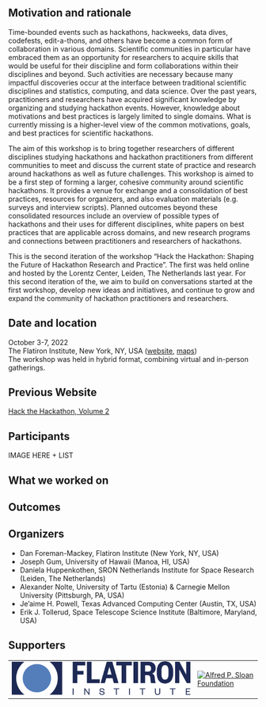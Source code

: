 <!--
.. title: Hack the Hackathon vol. 2
.. slug: events/hth2
.. hide_title: false
.. date: 2024-11-21 19:31:58 UTC
.. tags: 
.. category: 
.. link: 
.. description: 
.. type: text
-->

<style>
td, th {
   border: none!important;
}
</style>

## Motivation and rationale
Time-bounded events such as hackathons, hackweeks, data dives, codefests, edit-a-thons, and others have become a common form of collaboration in various domains. Scientific communities in particular have embraced them as an opportunity for researchers to acquire skills that would be useful for their discipline and form collaborations within their disciplines and beyond. Such activities are necessary because many impactful discoveries occur at the interface between traditional scientific disciplines and statistics, computing, and data science. Over the past years, practitioners and researchers have acquired significant knowledge by organizing and studying hackathon events. However, knowledge about motivations and best practices is largely limited to single domains. What is currently missing is a higher-level view of the common motivations, goals, and best practices for scientific hackathons.

The aim of this workshop is to bring together researchers of different disciplines studying hackathons and hackathon practitioners from different communities to meet and discuss the current state of practice and research around hackathons as well as future challenges. This workshop is aimed to be a first step of forming a larger, cohesive community around scientific hackathons. It provides a venue for exchange and a consolidation of best practices, resources for organizers, and also evaluation materials (e.g. surveys and interview scripts). Planned outcomes beyond these consolidated resources include an overview of possible types of hackathons and their uses for different disciplines, white papers on best practices that are applicable across domains, and new research programs and connections between practitioners and researchers of hackathons.

This is the second iteration of the workshop “Hack the Hackathon: Shaping the Future of Hackathon Research and Practice”. The first was held online and hosted by the Lorentz Center, Leiden, The Netherlands last year. For this second iteration of the, we aim to build on conversations started at the first workshop, develop new ideas and initiatives, and continue to grow and expand the community of hackathon practitioners and researchers.

## Date and location
October 3-7, 2022  
The Flatiron Institute, New York, NY, USA ([website](https://www.simonsfoundation.org/flatiron/), [maps](https://maps.app.goo.gl/haZasUQKMuMes5QQ7))  
The workshop was held in hybrid format, combining virtual and in-person gatherings.

## Previous Website
[Hack the Hackathon, Volume 2](https://indico.flatironinstitute.org/event/3157/)

## Participants
IMAGE HERE + LIST

## What we worked on

## Outcomes

## Organizers
- Dan Foreman-Mackey, Flatiron Institute (New York, NY, USA)
- Joseph Gum, University of Hawaii (Manoa, HI, USA)
- Daniela Huppenkothen, SRON Netherlands Institute for Space Research (Leiden, The Netherlands)
- Alexander Nolte, University of Tartu (Estonia) & Carnegie Mellon University (Pittsburgh, PA, USA)
- Je’aime H. Powell, Texas Advanced Computing Center (Austin, TX, USA)
- Erik J. Tollerud, Space Telescope Science Institute (Baltimore, Maryland, USA)

## Supporters

<table>
  <tr>
    <td><a href="https://www.simonsfoundation.org/flatiron/" target="_blank" class="logo-link"><img class="logo" src="/images/flatiron-logo.png" alt="Flatiron Institute"/></a></td>
    <td><a href="https://sloan.org/" target="_blank" class="logo-link"><img class="logo" src="/images/sloan.png" alt="Alfred P. Sloan Foundation"/></a></td>
  </tr>
</table>